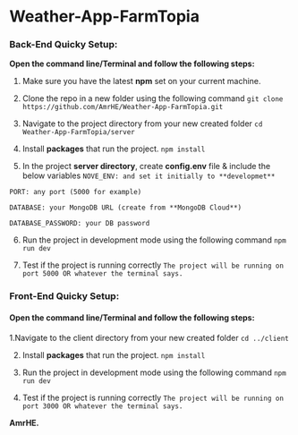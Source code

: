# Weather-App-FarmTopia


### Back-End Quicky Setup:
**Open the command line/Terminal and follow the following steps:**
1. Make sure you have the latest **npm** set on your current machine.

2. Clone the repo in a new folder using the following command
`git clone https://github.com/AmrHE/Weather-App-FarmTopia.git`

3. Navigate to the project directory from your new created folder
`cd Weather-App-FarmTopia/server` 
 
4. Install **packages** that run the project.
`npm install`

5. In the project **server directory**, create **config.env** file & include the below variables
`NOVE_ENV: and set it initially to **developmet**`
 
`PORT: any port (5000 for example)`
 
`DATABASE: your MongoDB URL (create from **MongoDB Cloud**)`
 
`DATABASE_PASSWORD: your DB password`
 
 
6. Run the project in development mode using the following command
`npm run dev`

7. Test if the project is running correctly
`The project will be running on port 5000 OR whatever the terminal says.`



### Front-End Quicky Setup:
#### Open the command line/Terminal and follow the following steps:

1.Navigate to the client directory from your new created folder
`cd ../client`

2. Install **packages** that run the project.
`npm install`
 
3. Run the project in development mode using the following command
`npm run dev`
 
 
4. Test if the project is running correctly
`The project will be running on port 3000 OR whatever the terminal says.`


**AmrHE.**
